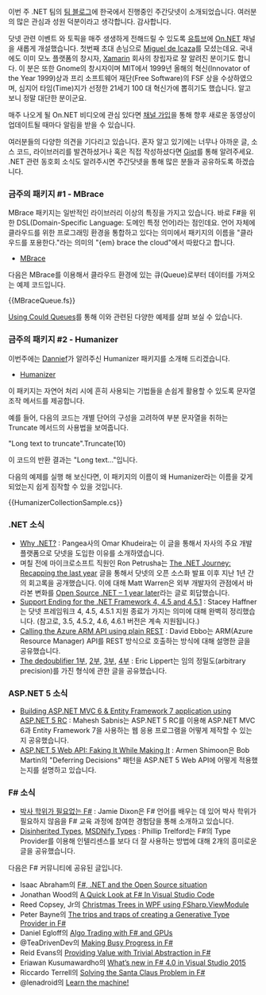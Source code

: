 이번 주 .NET 팀의 [팀 블로그](http://blogs.msdn.com/b/dotnet/archive/2015/12/15/the-week-in-net-12-15-2015.aspx)에 한국에서 진행중인 주간닷넷이 소개되었습니다. 
여러분의 많은 관심과 성원 덕분이라고 생각합니다. 감사합니다.

닷넷 관련 이벤트 와 토픽을 매주 생생하게 전해드릴 수 있도록 [유튜브](https://www.youtube.com/)에 [On.NET](https://www.youtube.com/channel/UCvtT19MZW8dq5Wwfu6B0oxw) 채널을 새롭게 개설했습니다. 첫번째 초대 손님으로 [Miguel de Icaza](https://en.wikipedia.org/wiki/Miguel_de_Icaza)를 모셨는데요. 국내에도 이미 모노 플랫폼의 창시자, [Xamarin](https://xamarin.com/) 회사의 창립자로 잘 알려진 분이기도 합니다. 이 분은 또한 Gnome의 창시자이며 MIT에서 1999년 올해의 혁신(Innovator of the Year 1999)상과 프리 소프트웨어 재단(Free Software)의 FSF 상을 수상하였으며, 심지어 타임(Time)지가 선정한 21세기 100 대 혁신가에 뽑히기도 했습니다. 알고 보니 정말 대단한 분이군요.

매주 나오게 될 On.NET 비디오에 관심 있다면 [채널 가입](https://www.youtube.com/channel/UCvtT19MZW8dq5Wwfu6B0oxw)을 통해 향후 새로운 동영상이 업데이트될 때마다 알림을 받을 수 있습니다.

여러분들의 다양한 의견을 기다리고 있습니다. 혼자 알고 있기에는 너무나 아까운 글, 소스 코드, 라이브러리를 발견하셨거나 혹은 직접 작성하셨다면 [Gist](https://gist.github.com/options/e9fc443b8c882157fe4a)를 통해 알려주세요. .NET 관련 동호회 소식도 알려주시면 주간닷넷을 통해 많은 분들과 공유하도록 하겠습니다.

### 금주의 패키지 #1 - MBrace

MBrace 패키지는 일반적인 라이브러리 이상의 특징을 가지고 있습니다. 바로 F#을 위한 DSL(Domain-Specific Language: 도메인 특정 언어)라는 점인데요. 언어 자체에 클라우드를 위한 프로그래밍 환경을 통합하고 있다는 의미에서 패키지의 이름을 "클라우드를 포용한다."라는 의미의 "{em} brace the cloud"에서 따왔다고 합니다.

* [MBrace](http://mbrace.io/)

다음은 MBrace를 이용해서 클라우드 환경에 있는 큐(Queue)로부터 데이터를 가져오는 예제 코드입니다.

<section>
{{MBraceQueue.fs}} <script src="https://gist.github.com/bleroy/926452c406d2fcff327a.js"></script>
</section>

[Using Could Queues](http://mbrace.io/starterkit/HandsOnTutorial/8-using-cloud-queues.html)를 통해 이와 관련된 다양한 예제를 살펴 보실 수 있습니다.

### 금주의 패키지 #2 - Humanizer

이번주에는 [Dannief](https://gist.github.com/dannief)가 알려주신 Humanizer 패키지를 소개해 드리겠습니다.

* [Humanizer](https://github.com/Humanizr/Humanizer) 

이 패키지는 자연어 처리 시에 흔히 사용되는 기법들을 손쉽게 활용할 수 있도록 문자열 조작 메서드를 제공합니다. 

예를 들어, 다음의 코드는 개별 단어의 구성을 고려하여 부분 문자열을 취하는 Truncate 메서드의 사용법을 보여줍니다.

"Long text to truncate".Truncate(10)

이 코드의 반환 결과는 "Long text…"입니다. 

다음의 예제를 실행 해 보신다면, 이 패키지의 이름이 왜 Humanizer라는 이름을 갖게 되었는지 쉽게 짐작할 수 있을 것입니다.

<section>
{{HumanizerCollectionSample.cs}} <script src="https://gist.github.com/bleroy/66c03b69e5678376810c.js"></script>
</section>

### .NET 소식

* [Why .NET?](http://engineering.gopangea.com/2015/12/10/why-dot-net.html) : Pangea사의 Omar Khudeira는 이 글을 통해서 자사의 주요 개발 플랫폼으로 닷넷을 도입한 이유를 소개하였습니다.
* 며칠 전에 마이크로소프트 직원인 Ron Petrusha는 [The .NET Journey: Recapping the last year](http://blogs.msdn.com/b/visualstudio/archive/2015/12/10/the-net-journey-recapping-the-last-year.aspx) 글을 통해서 닷넷의 오픈 소스화 발표 이후 지난 1년 간의 회고록을 공개했습니다. 이에 대해 Matt Warren은 외부 개발자의 관점에서 바라본 변화를 [Open Source .NET – 1 year later](http://mattwarren.org/2015/12/08/open-source-net-1-year-later/)라는 글로 회답했습니다.
* [Support Ending for the .NET Framework 4, 4.5 and 4.5.1](http://blogs.msdn.com/b/dotnet/archive/2015/12/09/support-ending-for-the-net-framework-4-4-5-and-4-5-1.aspx) : Stacey Haffner는 닷넷 프레임워크 4, 4.5, 4.5.1 지원 종료가 가지는 의미에 대해 완벽히 정리했습니다. (참고로, 3.5, 4.5.2, 4.6, 4.6.1 버전은 계속 지원됩니다.)
* [Calling the Azure ARM API using plain REST](http://blog.davidebbo.com/2015/12/calling-arm-using-plain-rest.html) : David Ebbo는 ARM(Azure Resource Manager) API를 REST 방식으로 호출하는 방식에 대해 설명한 글을 공유했습니다.
* [The dedoublifier 1부](http://ericlippert.com/2015/11/30/the-dedoublifier-part-one/), [2부](http://ericlippert.com/2015/12/03/the-dedoublifier-part-two/), [3부](http://ericlippert.com/2015/12/07/the-dedoublifier-part-three/), [4부](http://ericlippert.com/2015/12/10/the-dedoublifier-part-four/) : Eric Lippert는 임의 정밀도(arbitrary precision)를 가진 형식에 관한 글을 공유했습니다.

### ASP.NET 5 소식

* [Building ASP.NET MVC 6 & Entity Framework 7 application using ASP.NET 5 RC](http://www.dotnetcurry.com/aspnet-mvc/1215/building-aspnet-mvc-6-entity-framework-7-app-using-aspnet-5) : Mahesh Sabnis는 ASP.NET 5 RC를 이용해 ASP.NET MVC 6과 Entity Framework 7을 사용하는 웹 응용 프로그램을 어떻게 제작할 수 있는지 공유했습니다.
* [ASP.NET 5 Web API: Faking It While Making It](http://dotnetliberty.com/index.php/2015/12/07/asp-net-5-web-api-faking-it-while-making-it/) : Armen Shimoon은 Bob Martin의 "Deferring Decisions" 패턴을 ASP.NET 5 Web API에 어떻게 적용했는지를 설명하고 있습니다.


### F# 소식

* [박사 학위가 필요없는 F#](https://medium.com/@jamiedixon/progressive-f-tutorials-london-2015-795d76c027da#.67vl10l5w) : Jamie Dixon은 F# 언어를 배우는 데 있어 박사 학위가 필요하지 않음을 F# 교육 과정에 참여한 경험담을 통해 소개하고 있습니다.
* [Disinherited Types](http://trelford.com/blog/post/Disinherited.aspx), [MSDNify Types](http://trelford.com/blog/post/MSDNify.aspx) : Phillip Trelford는 F#의 Type Provider를 이용해 인텔리센스를 보다 더 잘 사용하는 방법에 대해 2개의 흥미로운 글을 공유했습니다.

다음은 F# 커뮤니티에 공유된 글입니다.

* Isaac Abraham의 [F#, .NET and the Open Source situation](https://cockneycoder.wordpress.com/2015/12/08/f-net-and-the-open-source-situation/)
* Jonathan Wood의 [A Quick Look at F# In Visual Studio Code](http://www.wintellect.com/devcenter/jwood/a-quick-look-at-f-in-visual-studio-code)
* Reed Copsey, Jr의 [Christmas Trees in WPF using FSharp.ViewModule](http://reedcopsey.com/2015/12/09/christmas-trees-in-wpf-using-fsharp-viewmodule/)
* Peter Bayne의 [The trips and traps of creating a Generative Type Provider in F#](https://medium.com/@haumohio/the-trips-and-traps-of-creating-a-generative-type-provider-in-f-75162d99622c#.7saqnv2tb)
* Daniel Egloff의 [Algo Trading with F# and GPUs](http://blog.quantalea.com/?p=8391)
* @TeaDrivenDev의 [Making Busy Progress in F#](http://teadrivendev.github.io/2015/12/11/making-progress-fsharp/)
* Reid Evans의 [Providing Value with Trivial Abstraction in F#](http://reidev275.azurewebsites.net/providing-value-with-trivial-abstraction-in-f/)
* Eriawan Kusumawardho의 [What’s new in F# 4.0 in Visual Studio 2015](http://fsharpmonologue.blogspot.co.id/2015/12/whats-new-in-f-40-in-visual-studio-2015.html)
* Riccardo Terrell의 [Solving the Santa Claus Problem in F#](http://www.rickyterrell.com/?p=68)
* @lenadroid의 [Learn the machine!](https://lenadroid.github.io/posts/machine-learning-fsharp-accorddotnet.html)
